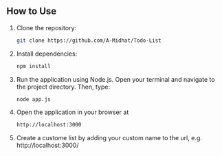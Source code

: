 ## How to Use

1. Clone the repository:
   ```bash
   git clone https://github.com/A-Midhat/Todo-List
2. Install dependencies:
    ```bash
    npm install
5. Run the application using Node.js. Open your terminal and navigate to the project directory. Then, type:
   ```bash
   node app.js
6. Open the application in your browser at
   ```bash
   http://localhost:3000
8. Create a custome list by adding your custom name to the url, e.g. http://localhost:3000/<customName>
